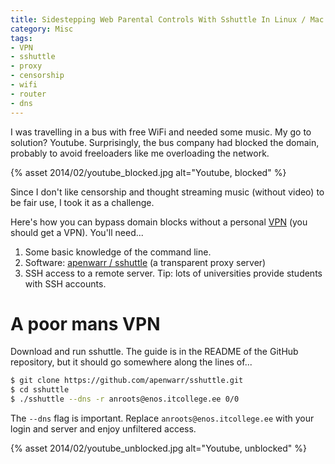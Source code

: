 ```yaml
---
title: Sidestepping Web Parental Controls With Sshuttle In Linux / Mac
category: Misc
tags:
- VPN
- sshuttle
- proxy
- censorship
- wifi
- router
- dns
---
```


I was travelling in a bus with free WiFi and needed some music. My go to solution? Youtube. Surprisingly, the bus company had blocked the domain, probably to avoid freeloaders like me overloading the network.

{% asset 2014/02/youtube_blocked.jpg alt="Youtube, blocked" %}

Since I don't like censorship and thought streaming music (without video) to be fair use, I took it as a challenge.

Here's how you can bypass domain blocks without a personal <a href="http://visual.ly/what-consumer-vpn">VPN</a> (you should get a VPN). You'll need...<br />

<ol>
<li>Some basic knowledge of the command line.</li>
<li>Software: <a href="https://github.com/apenwarr/sshuttle">apenwarr / sshuttle</a> (a transparent proxy server)</li>
<li>SSH access to a remote server. Tip: lots of universities provide students with SSH accounts.</li>
</ol>

<h1>A poor mans VPN</h1>

Download and run sshuttle. The guide is in the README of the GitHub repository, but it should go somewhere along the lines of...

```bash
$ git clone https://github.com/apenwarr/sshuttle.git
$ cd sshuttle
$ ./sshuttle --dns -r anroots@enos.itcollege.ee 0/0
```

The `--dns` flag is important. Replace `anroots@enos.itcollege.ee` with your login and server and enjoy unfiltered access.

{% asset 2014/02/youtube_unblocked.jpg alt="Youtube, unblocked" %}
